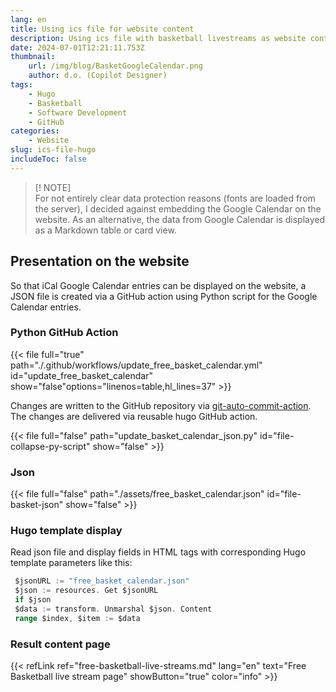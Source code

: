 ```yaml
---
lang: en
title: Using ics file for website content 
description: Using ics file with basketball livestreams as website content.
date: 2024-07-01T12:21:11.753Z
thumbnail:
    url: /img/blog/BasketGoogleCalendar.png
    author: d.o. (Copilot Designer)
tags:
    - Hugo
    - Basketball
    - Software Development
    - GitHub
categories:
    - Website
slug: ics-file-hugo
includeToc: false
---
```


> [! NOTE]  
> For not entirely clear data protection reasons (fonts are loaded from the server), I decided against embedding the Google Calendar on the website. As an alternative, the data from Google Calendar is displayed as a Markdown table or card view.

## Presentation on the website

So that iCal Google Calendar entries can be displayed on the website, a JSON file is created via a GitHub action using Python script for the Google Calendar entries.

### Python GitHub Action

{{< file full="true" path="./.github/workflows/update_free_basket_calendar.yml" id="update_free_basket_calendar" show="false"options="linenos=table,hl_lines=37" >}}

Changes are written to the GitHub repository via [git-auto-commit-action](https://github.com/stefanzweifel/git-auto-commit-action). The changes are delivered via reusable hugo GitHub action.

{{< file full="false" path="update_basket_calendar_json.py" id="file-collapse-py-script" show="false" >}}

### Json

{{< file full="false" path="./assets/free_basket_calendar.json" id="file-basket-json" show="false" >}}

### Hugo template display

Read json file and display fields in HTML tags with corresponding Hugo template parameters like this:

```go
 $jsonURL := "free_basket_calendar.json"
 $json := resources. Get $jsonURL 
 if $json 
 $data := transform. Unmarshal $json. Content
 range $index, $item := $data 
```

### Result content page

{{< refLink ref="free-basketball-live-streams.md" lang="en" text="Free Basketball live stream page" showButton="true" color="info" >}}
